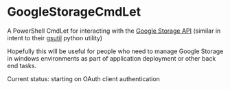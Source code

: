 GoogleStorageCmdLet
===================

A PowerShell CmdLet for interacting with the [Google Storage API](https://cloud.google.com/storage/docs/json_api/) (similar in intent to their [gsutil](https://cloud.google.com/storage/docs/gsutil]) python utility)

Hopefully this will be useful for people who need to manage Google Storage in windows environments as part of application deployment or other back end tasks.

Current status: starting on OAuth client authentication
